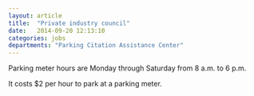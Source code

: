 ```yaml
---
layout: article
title:  "Private industry council"
date:   2014-09-20 12:13:10
categories: jobs
departments: "Parking Citation Assistance Center"
---
```


Parking meter hours are Monday through Saturday from 8 a.m. to 6 p.m.

It costs $2 per hour to park at a parking meter.